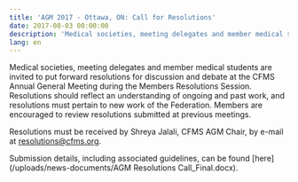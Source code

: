 ```yaml
---
title: 'AGM 2017 - Ottawa, ON: Call for Resolutions'
date: 2017-08-03 00:00:00
description: 'Medical societies, meeting delegates and member medical students are invited to put forward resolutions for discussion and debate at the CFMS Annual General Meeting during the Members Resolutions Session.'
lang: en
---
```



Medical societies, meeting delegates and member medical students are invited to put forward resolutions for discussion and debate at the CFMS Annual General Meeting during the Members Resolutions Session. Resolutions should reflect an understanding of ongoing and past work, and resolutions must pertain to new work of the Federation. Members are encouraged to review resolutions submitted at previous meetings.&nbsp;

Resolutions must be received by Shreya Jalali, CFMS AGM Chair, by e-mail at&nbsp;[resolutions@cfms.org](javascript:void(location.href='mailto:'+String.fromCharCode(114,101,115,111,108,117,116,105,111,110,115,64,99,102,109,115,46,111,114,103))).

Submission details, including associated guidelines, can be found [here](/uploads/news-documents/AGM Resolutions Call_Final.docx).